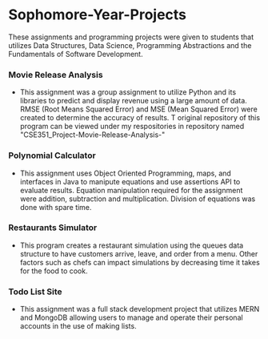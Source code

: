 # Sophomore-Year-Projects
These assignments and programming projects were given to students that utilizes Data Structures, Data Science, Programming Abstractions and the Fundamentals of Software Development.

### Movie Release Analysis 
 - This assignment was a group assignment to utilize Python and its libraries to predict and display revenue using a large amount of data. RMSE (Root Means Squared Error) and MSE (Mean Squared Error) were created to determine the accuracy of results. T original repository of this program can be viewed under my respositories in repository named "CSE351_Project-Movie-Release-Analysis-"

### Polynomial Calculator
 - This assignment uses Object Oriented Programming, maps, and interfaces in Java to manipute equations and use assertions API to evaluate results. Equation manipulation required for the assignment were addition, subtraction and multiplication. Division of equations was done with spare time.

### Restaurants Simulator
 - This program creates a restaurant simulation using the queues data structure to have customers arrive, leave, and order from a menu. Other factors such as chefs can impact simulations by decreasing time it takes for the food to cook. 

### Todo List Site
 - This assignment was a full stack development project that utilizes MERN and MongoDB allowing users to manage and operate their personal accounts in the use of making lists.
